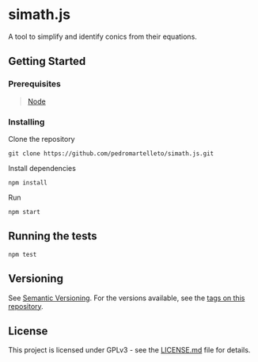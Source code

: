 # simath.js

A tool to simplify and identify conics from their equations.

## Getting Started

### Prerequisites

> [Node](https://nodejs.org)

### Installing

Clone the repository

```
git clone https://github.com/pedromartelleto/simath.js.git
```

Install dependencies

```
npm install
```

Run

```
npm start
```

## Running the tests

```
npm test
```

## Versioning

See [Semantic Versioning](http://semver.org/). For the versions available, see the [tags on this repository](https://github.com/pedromartelleto/mathweb/tags).

## License

This project is licensed under GPLv3 - see the [LICENSE.md](LICENSE.md) file for details.
